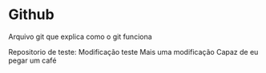 # Github

Arquivo git que explica como o git funciona

Repositorio de teste: Modificação teste
Mais uma modificação
Capaz de eu pegar um café
